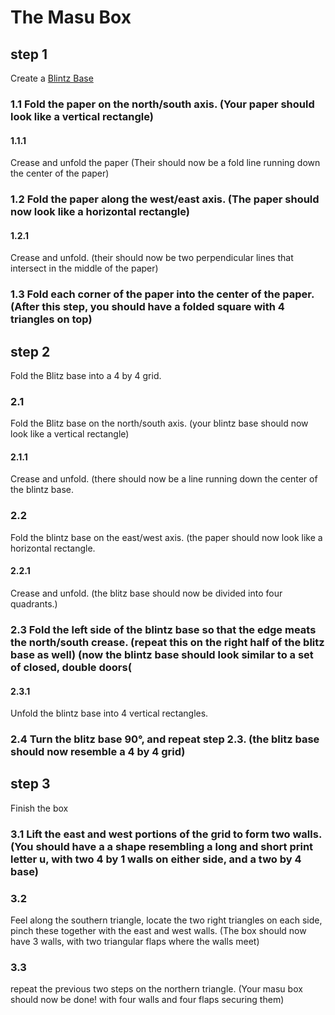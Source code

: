 # The Masu Box

## step 1
Create a [Blintz Base](blintz.md)
### 1.1 Fold the paper on the north/south axis. (Your paper should look like a vertical rectangle)
#### 1.1.1 
Crease and unfold the paper (Their should now be a fold line running down the center of the paper)

### 1.2 Fold the paper along the west/east axis. (The paper should now look like a horizontal rectangle)
#### 1.2.1
Crease and unfold. (their should now be two perpendicular lines that intersect in the middle of the paper)

### 1.3 Fold each corner of the paper into the center of the paper. (After this step, you should have a folded square with 4 triangles on top)


## step 2
Fold the Blitz base into a 4 by 4 grid.

### 2.1
Fold the Blitz base on the north/south axis.  (your blintz base should now look like a vertical rectangle)
#### 2.1.1
Crease and unfold. (there should now be a line running down the center of the blintz base.

### 2.2
Fold the blintz base on the east/west axis. (the paper should now look like a horizontal rectangle.
#### 2.2.1
Crease and unfold. (the blitz base should now be divided into four quadrants.)


### 2.3 Fold the left side of the blintz base so that the edge meats the north/south crease. (repeat this on the right half of the blitz base as well) (now the blintz base should look similar to a set of closed, double doors(
#### 2.3.1
Unfold the blintz base into 4 vertical rectangles.
### 2.4 Turn the blitz base 90°, and repeat step 2.3. (the blitz base should now resemble a 4 by 4 grid)


## step 3
Finish the box

### 3.1 Lift the east and west portions of the grid to form two walls. (You should have a a shape resembling a long and short print letter u, with two 4 by 1 walls on either side, and a two by 4 base)

### 3.2
Feel along the southern triangle, locate the two right triangles on each side, pinch these together with the east and west walls. (The box should now have 3 walls, with two triangular flaps where the walls meet)

### 3.3
repeat the previous two steps on the northern triangle. (Your masu box should now be done! with four walls and four flaps securing them)

